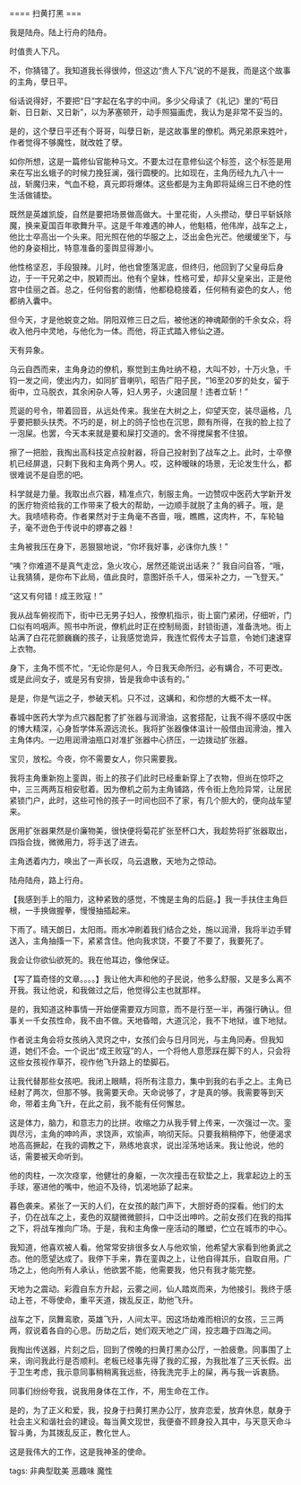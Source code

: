 


==== 扫黄打黑  ===


我是陆舟。陆上行舟的陆舟。

时值贵人下凡。

不，你猜错了。我知道我长得很帅，但这边“贵人下凡”说的不是我，而是这个故事的主角，孽日平。

俗话说得好，不要把“日”字起在名字的中间。多少父母读了《礼记》里的“苟日新、日日新、又日新”，以为茅塞顿开，动手照猫画虎，我认为是非常不妥当的。

是的，这个孽日平还有个哥哥，叫孽日新，是这故事里的僚机。两兄弟原来姓叶，作者觉得不够魔性，就改姓了孽。

如你所想，这是一篇修仙官能种马文。不要太过在意修仙这个标签，这个标签是用来在写出幺蛾子的时候力挽狂澜，强行圆梗的。比如现在，主角历经九九八十一战，斩魔归来，气血不稳，真元即将爆体。这些都是为主角即将延绵三日不绝的性生活做铺垫。

既然是英雄凯旋，自然是要把场景做高做大。十里花街，人头攒动，孽日平斩妖除魔，换来夏国百年歌舞升平。这是千年难遇的神人，他魁梧，他伟岸，战车之上，他比士卒高出一个头来。阳光照在他的华服之上，泛出金色光芒。他缓缓坐下，与他的身姿相比，特意准备的銮舆显得渺小。

他性格坚忍，手段狠辣。儿时，他也曾堕落泥底，但终归，他回到了父皇母后身边，于一干兄弟之中，脱颖而出。他有个皇妹，性格可爱，却非父皇亲出，正是他宫中佳丽之首。总之，任何俗套的剧情，他都稳稳接着，任何稍有姿色的女人，他都纳入囊中。

但今天，才是他蜕变之始。阴阳双修三日之后，被他迷的神魂颠倒的千余女众，将收入他丹中灵地，与他化为一体。而他，将正式踏入修仙之道。

天有异象。

乌云自西而来，主角身边的僚机，察觉到主角吐纳不稳，大叫不妙，十万火急，千钧一发之间，使出内力，如同扩音喇叭，昭告广阳子民，“16至20岁的处女，留于街中，立马脱衣，其余闲杂人等，妇人男子，火速回屋！违者立斩！”

荒诞的号令，带着回音，从远处传来。我坐在大树之上，仰望天空，装尽逼格，几乎要把额头扶秃。不巧的是，树上的鸽子恰也在沉思，颇有所得，在我的脸上拉了一泡屎。也罢，今天本来就是要和屎打交道的。舍不得搅屎套不住狼。

擦了一把脸，我掏出高科技定点投射器，将自己投射到了战车之上。此时，士卒僚机已经屏退，只剩下我和主角两个男人。哎，这种暧昧的场景，无论发生什么，都很难说不是自愿的吧。

科学就是力量。我取出点穴器，精准点穴，制服主角。一边赞叹中医药大学新开发的医疗物资给我的工作带来了极大的帮助，一边顺手就脱了主角的裤子。哦，是大。我啧啧称奇。作者果然对于主角毫不吝啬，哦，瞧瞧，这肉杵，不，车轮轴子，毫不逊色于传说中的嫪毐之器！

主角被我压在身下，恶狠狠地说，“你坏我好事，必诛你九族！”

“咦？你难道不是真气走岔，急火攻心，居然还能说出话来？” 我自问自答，“哦，让我猜猜，是你布下此局，值此良时，意图奸杀千人，借采补之力，一飞登天。”

“这又有何错！成王败寇！”

我从战车俯视而下，街中已无男子妇人，按僚机指示，街上窗门紧闭，仔细听，门口似有呜咽声。照书中所说，僚机此时正在控制局面，封锁街道，准备洗地。街上站满了白花花颤巍巍的孩子，让我感觉诡异，我连忙假传太子旨意，令她们速速穿上衣物。

身下，主角不慌不忙，“无论你是何人，今日我天命所归，必有媾合，不可更改。或是此间女子，或是另有安排，皆是我命中该有的。”

是是，你是气运之子，参破天机。只不过，这媾和，和你想的大概不太一样。

春城中医药大学为点穴器配套了扩张器与润滑油，这套搭配，让我不得不感叹中医的博大精深，心身哲学体系源远流长。我将扩张器像体温计一般借由润滑油，推入主角体内。一边用润滑油瓶口对准扩张器中心挤压，一边拨动扩张器。

宝贝，放松。今夜，你不需要女人，你只需要我。

我将主角重新抱上銮舆，街上的孩子们此时已经重新穿上了衣物，但尚在惊吓之中，三三两两互相安慰着。因为僚机之前为主角铺路，传令街上危险异常，让居民紧锁门户，此时，这些可怜的孩子一时间也回不了家，有几个胆大的，便向战车望来。

医用扩张器果然是价廉物美，很快便将菊花扩张至杯口大，我趁势将扩张器取出，四指合拢，微微用力，将手送了进去。

主角透着内力，唤出了一声长叹，乌云退散，天地为之惊动。

陆舟陆舟，路上行舟。

【我感到手上的阻力，这种紧致的感觉，不愧是主角的后庭。】我一手扶住主角巨根，一手换做握拳，慢慢抽插起来。

下雨了。晴天朗日，太阳雨。雨水冲刷着我们结合之处，施以润滑，我将半边手臂送入，主角抽搐一下，紧紧含住。他向我求饶，不要了不要了，我要死了。

我会让你欲仙欲死的。我在他耳边，像他保证。

【写了篇奇怪的文章。。。。】我让他大声和他的子民说，他多么舒服，又是多么离不开我。我让他说，和我做过之后，他觉得公主也就那样。

是的，我知道这种事情一开始便需要双方同意，而不是行至一半，再强行确认。但事关一千女孩性命，我不由不做。天地昏暗，大道沉沦，我不下地狱，谁下地狱。

作者说主角会将女孩纳入灵窍之中，女孩们会与日月同光，与主角同寿。但我知道，她们不会。一个说出“成王败寇”的人，一个将他人意愿踩在脚下的人，只会将这些女孩视作草芥，视作他飞升路上的垫脚石。

让我代替那些女孩吧。我闭上眼睛，将所有注意力，集中到我的右手之上。主角已经射了两次，但那不够。我需要天命。天命说够了，才是真的够。我需要等到天命，带着主角飞升，在此之前，我不能有任何懈怠。

这是体力，脑力，和意志力的比拼。收缩之力从我手臂上传来，一次强过一次。銮舆尽污，主角的呻吟声，求饶声，欢愉声，响彻天际。只要我稍稍停下，他便渴求地高高撅起，在我的调教之下，熟练地哀求，说出淫荡地话来。我让他说，他的话，需要被天命听到。

他的肉柱，一次次痉挛，他健壮的身躯，一次次撞击在软垫之上，我拿起边上的玉手球，塞进他的嘴中，他迫不及待，饥渴地舔了起来。

暮色袭来。紧张了一天的人们，在女孩的敲门声下，大胆好奇的探看。他们的太子，仍在战车之上，麦色的双腿微微颤抖，口中泛出呻吟。之前女孩们在我的指挥之下，将战车推向广场。于是，我和主角像一座活动的雕塑，伫立在城市的中心。

我知道，他喜欢被人看。他常常安排很多女人与他欢愉，他希望大家看到他勇武之态。他的愿望达成了。我停下手来，靠在銮舆之上，让他自得其乐，自取自用。广场之上，他向所有人承认，他欲罢不能，他需要我，他只有我才能完整。

天地为之震动。彩霞自东方升起，云雾之间，仙人踏岚而来，为他接引。我终于感动上苍，不辱使命，重平天道，拨乱反正，助他飞升。

战车之下，凤舞鸾歌，英雄飞升，人间太平。因这场劫难而相识的女孩，三三两两，叙说着各自的心思。历劫之后，她们观天地之广阔，投志趣于四海之间。

我掏出传送器，片刻之后，回到了傍晚的扫黄打黑办公厅，一脸疲惫。同事围了上来，询问我此行是否顺利。老板已经事先得了我的汇报，为我批准了三天长假。出于卫生考虑，我示意同事稍稍离我远些，待我洗完手上的屎，再与我一诉衷肠。

同事们纷纷夸我，说我用身体在工作，不，用生命在工作。

是的，为了正义和爱，我，投身于扫黄打黑办公厅，放弃恋爱，放弃休息，献身于社会主义和谐社会的建设。每当黄文现世，我便奋不顾身投入其中，与天意天命斗智斗勇，为其拨乱反正，教化世人。

这是我伟大的工作，这是我神圣的使命。

tags: 非典型耽美 恶趣味 魔性